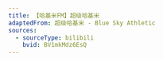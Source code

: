 ```yaml
---
title: 【哈基米FM】超级哈基米
adaptedFrom: 超级哈基米 - Blue Sky Athletic
sources:
  - sourceType: bilibili
    bvid: BV1mkMdz6EsQ
---
```

